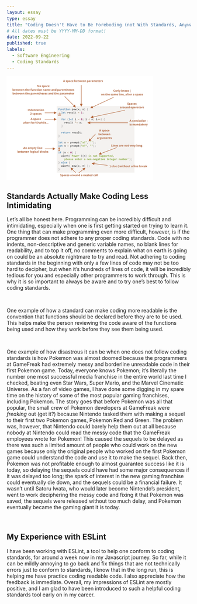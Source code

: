 ```yaml
---
layout: essay
type: essay
title: "Coding Doesn't Have to Be Foreboding (not With Standards, Anyways)"
# All dates must be YYYY-MM-DD format!
date: 2022-09-22
published: true
labels:
  - Software Engineering
  - Coding Standards
---
```

<img width = "400px" src="../img/coding_standards.png">
<h2>Standards Actually Make Coding Less Intimidating</h2>
<p>
  Let’s all be honest here.  Programming can be incredibly difficult and intimidating, especially when one is first getting started on trying to learn it.  One thing that can make programming even more difficult, however, is if the programmer does not adhere to any proper coding standards.  Code with no indents, non-descriptive and generic variable names, no blank lines for readability, and to top it off, no comments to explain what on earth is going on could be an absolute nightmare to try and read.  Not adhering to coding standards in the beginning with only a few lines of code may not be too hard to decipher, but when it’s hundreds of lines of code, it will be incredibly tedious for you and especially other programmers to work through.  This is why it is so important to always be aware and to try one’s best to follow coding standards.
</p>
<br>
<p>   One example of how a standard can make coding more readable is the convention that functions should be declared before they are to be used. This helps make the person reviewing the code aware of the functions being used and how they work before they see them being used. 
 </p>
<br>
<p> One example of how disastrous it can be when one does not follow coding standards is how Pokemon was almost doomed because the programmers at GameFreak had extremely messy and borderline unreadable code in their first Pokemon game. Today, everyone knows Pokemon; it’s literally the number one most successful media franchise in the entire world last time I checked, beating even Star Wars, Super Mario, and the Marvel Cinematic Universe.  As a fan of video games, I have done some digging in my spare time on the history of some of the most popular gaming franchises, including Pokemon.  The story goes that before Pokemon was all that popular, the small crew of Pokemon developers at GameFreak were <i>freaking</i> out (get it?) because Nintendo tasked them with making a sequel to their first two Pokemon games, Pokemon Red and Green.  The problem was, however, that Nintendo could barely help them out at all because nobody at Nintendo could read the messy code that the GameFreak employees wrote for Pokemon!  This caused the sequels to be delayed as there was such a limited amount of people who could work on the new games because only the original people who worked on the first Pokemon game could understand the code and use it to make the sequel.  Back then, Pokemon was not profitable enough to almost guarantee success like it is today, so delaying the sequels could have had some major consequences if it was delayed too long; the spark of interest in the new gaming franchise could eventually die down, and the sequels could be a financial failure.  It wasn’t until Satoru Iwata, who would later become Nintendo’s president, went to work deciphering the messy code and fixing it that Pokemon was saved, the sequels were released without too much delay, and Pokemon eventually became the gaming giant it is today.   
</p>
<br>

<h2>My Experience with ESLint</h2>
<p> I have been working with ESLint, a tool to help one conform to coding standards, for around a week now in my Javascript journey.  So far, while it can be mildly annoying to go back and fix things that are not technically errors just to conform to standards, I know that in the long run, this is helping me have practice coding readable code.  I also appreciate how the feedback is immediate.  Overall, my impressions of ESLint are mostly positive, and I am glad to have been introduced to such a helpful coding standards tool early on in my career.   
</p>

